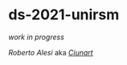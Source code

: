 # ds-2021-unirsm
_work in progress_

*Roberto Alesi* aka *[Ciunart](https://www.instagram.com/ciunart/)*
